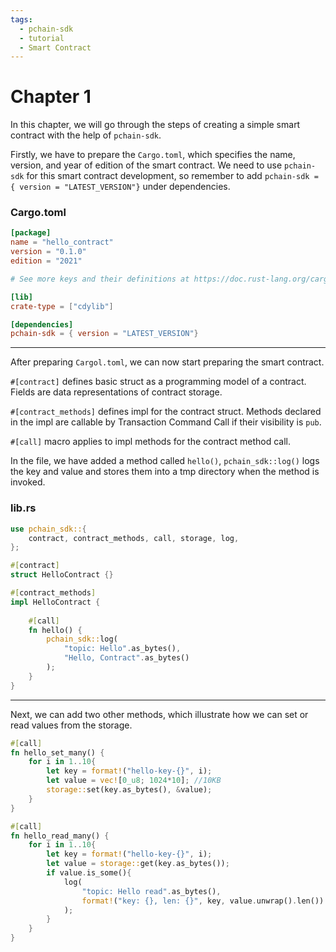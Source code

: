 ```yaml
---
tags:
  - pchain-sdk
  - tutorial
  - Smart Contract
---
```


# Chapter 1

In this chapter, we will go through the steps of creating a simple smart contract with the help of `pchain-sdk`.

Firstly, we have to prepare the `Cargo.toml`, which specifies the name, version, and year of edition of the smart contract. We need to use `pchain-sdk` for this smart contract development, so remember to add `pchain-sdk = { version = "LATEST_VERSION"}` under dependencies.
### Cargo.toml
```toml
[package]
name = "hello_contract"
version = "0.1.0"
edition = "2021"

# See more keys and their definitions at https://doc.rust-lang.org/cargo/reference/manifest.html

[lib]
crate-type = ["cdylib"]

[dependencies]
pchain-sdk = { version = "LATEST_VERSION"}
```

---

After preparing `Cargol.toml`, we can now start preparing the smart contract.  

`#[contract]` defines basic struct as a programming model of a contract. 
Fields are data representations of contract storage.

`#[contract_methods]` defines impl for the contract struct. 
Methods declared in the impl are callable by Transaction Command Call if their visibility is `pub`.

`#[call]` macro applies to impl methods for the contract method call. 

In the file, we have added a method called `hello()`, `pchain_sdk::log()` logs the key and value and stores them into a tmp directory when the method is invoked.

### lib.rs
```rust
use pchain_sdk::{
    contract, contract_methods, call, storage, log, 
};

#[contract]
struct HelloContract {}

#[contract_methods] 
impl HelloContract {
    
    #[call]
    fn hello() {
        pchain_sdk::log(
            "topic: Hello".as_bytes(), 
            "Hello, Contract".as_bytes()
        );
    }
}
```

---

Next, we can add two other methods, which illustrate how we can set or read values from the storage.

```rust
#[call]
fn hello_set_many() {
    for i in 1..10{
        let key = format!("hello-key-{}", i);
        let value = vec![0_u8; 1024*10]; //10KB
        storage::set(key.as_bytes(), &value);
    }
}

#[call]
fn hello_read_many() {
    for i in 1..10{
        let key = format!("hello-key-{}", i);
        let value = storage::get(key.as_bytes());
        if value.is_some(){
            log(
                "topic: Hello read".as_bytes(), 
                format!("key: {}, len: {}", key, value.unwrap().len()).as_bytes()
            );
        }
    }
}

```